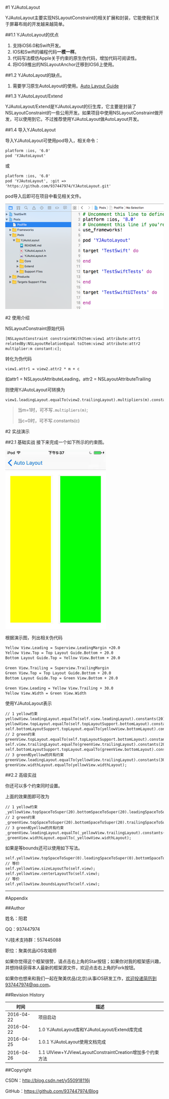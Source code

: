 #1 YJAutoLayout

YJAutoLayout主要实现NSLayoutConstraint的相关扩展和封装，它能使我们关于屏幕布局的开发越来越简单。

##1.1 YJAutoLayout的优点

1. 支持iOS6.0和Swift开发。 
2. IOS和Swift的编程代码**一模一样**。
3. 代码写法模仿Apple关于约束的原生伪代码，增加代码可阅读性。
4. 将IOS9推出的NSLayoutAnchor迁移到IOS6上使用。

##1.2 YJAutoLayout的缺点。

1. 需要学习原生AutoLayout的使用。[Auto Layout Guide](https://developer.apple.com/library/ios/documentation/UserExperience/Conceptual/AutolayoutPG/index.html)

##1.3 YJAutoLayout/Extend

YJAutoLayout/Extend是YJAutoLayout的衍生库，它主要是封装了NSLayoutConstraint的一些公用开发。如果项目中使用NSLayoutConstraint做开发，可以使用到它。不过推荐使用YJAutoLayout做AutoLayout开发。


##1.4 导入YJAutoLayout

导入YJAutoLayout可使用pod导入，相关命令：

```pod
platform :ios, '6.0'
pod 'YJAutoLayout'
```

或

```pod
platform :ios, '6.0'
pod 'YJAutoLayout', :git => 'https://github.com/937447974/YJAutoLayout.git'
```

pod导入后即可在项目中看见相关文件。

![](https://raw.githubusercontent.com/937447974/Blog/master/Resources/2016042501.png)

#2 使用介绍

NSLayoutConstraint原始代码

```objc
[NSLayoutConstraint constraintWithItem:view1 attribute:attr1 relatedBy:NSLayoutRelationEqual toItem:view2 attribute:attr2 multiplier:m constant:c];
```

转化为伪代码

```
view1.attr1 = view2.attr2 * m + c
```

如attr1 = NSLayoutAttributeLeading，attr2 = NSLayoutAttributeTrailing

则使用YJAutoLayout可转换为

```objc
view1.leadingLayout.equalTo(view2.trailingLayout).multipliers(m).constants(c)
```

> 当m=1时，可不写`.multipliers(m)`;
> 
> 当c=0时，可不写.constants(c)

#2 实战演示 

##2.1 基础实战
接下来完成一个如下所示的约束图。

![](https://raw.githubusercontent.com/937447974/Blog/master/Resources/2015121806.jpg)

根据演示图，列出相关伪代码

```
Yellow View.Leading = Superview.LeadingMargin +20.0
Yellow View.Top = Top Layout Guide.Bottom + 20.0
Bottom Layout Guide.Top = Yellow View.Bottom + 20.0
 
Green View.Trailing = Superview.TrailingMargin
Green View.Top = Top Layout Guide.Bottom + 20.0
Bottom Layout Guide.Top = Green View.Bottom + 20.0
 
Green View.Leading = Yellow View.Trailing + 30.0
Yellow View.Width = Green View.Width
```

使用YJAutoLayout表示

```objc
// 1 yellow约束
yellowView.leadingLayout.equalTo(self.view.leadingLayout).constants(20);
yellowView.topLayout.equalTo(self.topLayoutSupport.bottomLayout).constants(20);
self.bottomLayoutSupport.topLayout.equalTo(yellowView.bottomLayout).constants(20);
// 2 green约束
greenView.topLayout.equalTo(self.topLayoutSupport.bottomLayout).constants(20);
self.view.trailingLayout.equalTo(greenView.trailingLayout).constants(20);
self.bottomLayoutSupport.topLayout.equalTo(greenView.bottomLayout).constants(20);
// 3 green和yellow的共有约束
greenView.leadingLayout.equalTo(yellowView.trailingLayout).constants(30);
greenView.widthLayout.equalTo(yellowView.widthLayout);
```

##2.2 高级实战

你还可以多个约束同时设置。

上面的效果图即可改为

```objc
// 1 yellow约束
_yellowView.topSpaceToSuper(20).bottomSpaceToSuper(20).leadingSpaceToSuper(20);
// 2 green约束
_greenView.topSpaceToSuper(20).bottomSpaceToSuper(20).trailingSpaceToSuper(20);
// 3 green和yellow的共有约束
_greenView.leadingLayout.equalTo(_yellowView.trailingLayout).constants(30);
_greenView.widthLayout.equalTo(_yellowView.widthLayout);
```

如果是等bounds还可以使用如下写法。

```objc
self.yellowView.topSpaceToSuper(0).leadingSpaceToSuper(0).bottomSpaceToSuper(0).trailingSpaceToSuper(0);
// 等价
self.yellowView.sizeLayoutTo(self.view);
self.yellowView.centerLayoutTo(self.view);
// 等价
self.yellowView.boundsLayoutTo(self.view);  
```

----------

#<a id="Appendix">Appendix

##Author

姓名：阳君

QQ：937447974

YJ技术支持群：557445088

职位：聚美优品iOS攻城师

如果你觉得这个框架很赞，请点击右上角的Star按钮；如果你对我的框架感兴趣，并想持续获得本人最新的框架源文件，欢迎点击右上角的Fork按钮。

如果你也想来和我们一起在聚美优品(北京)从事iOS研发工作，欢迎投递简历到937447974@qq.com。

##Revision History

| 时间 | 描述 |
| ---- | ---- |
| 2016-04-22 | 项目启动 |
| 2016-04-22 | 1.0 YJAutoLayout库和YJAutoLayout/Extend库完成 |
| 2016-04-25 | 1.0.1 YJAutoLayout使用文档完成 |
| 2016-04-26 | 1.1 UIView+YJViewLayoutConstraintCreation增加多个约束方法 |

##Copyright

CSDN：http://blog.csdn.net/y550918116j

GitHub：https://github.com/937447974/Blog